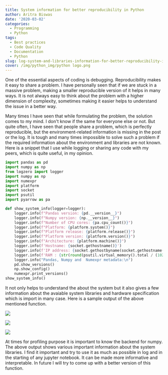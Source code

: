 ```yaml
---
title: System information for better reproducibility in Python
author: Aritra Biswas
date: '2020-03-02'
categories:
  - Programming
  - Python
tags:
  - Best practices
  - Code Quality
  - Documentation
  - Python
slug: log-system-and-libraries-information-for-better-reproducibility-in-python
cover: /img/python_img/python logo.png
---
```


One of the essential aspects of coding is debugging. Reproducibility makes it easy to share a problem. I have personally seen that if we are stuck in a massive problem, making a smaller reproducible version of it helps in many ways. It is not always easy to think about the problem with a higher dimension of complexity, sometimes making it easier helps to understand the issue in a better way. 

<!--more-->

Many times I have seen that while formulating the problem, the solution comes to my mind. I don't know if the same for everyone else or not. But quite often, I have seen that people share a problem, which is perfectly reproducible, but the environment-related information is missing in the post or the log. It is tough and many times impossible to solve such a problem if the required information about the environment and libraries are not known. Here is a snippet that I use while logging or sharing any code with my peers, which is quite useful, in my opinion. 

```python
import pandas as pd
import numpy as np
from logzero import logger
import numpy as np
import numexpr
import platform
import socket
import psutil
import pyarrow as pa

def show_system_info(logger=logger):
    logger.info(f"Pandas version: {pd.__version__}")
    logger.info(f"Numpy version: {np.__version__}")
    logger.info(f"Number of CPU cores: {pa.cpu_count()}")
    logger.info(f"Platform: {platform.system()}")
    logger.info(f"Platform release: {platform.release()}")
    logger.info(f"Platform version: {platform.version()}")
    logger.info(f"Architecture: {platform.machine()}")
    logger.info(f'Hostname: {socket.gethostname()}')
    logger.info(f'IP address: {socket.gethostbyname(socket.gethostname())}')
    logger.info(f'RAM : {str(round(psutil.virtual_memory().total / (1024.0 **3)))+" GB"}')
    logger.info("Pandas, Numpy and  Numexpr metadata:\n")
    pd.show_versions()
    np.show_config()
    numexpr.print_versions()
show_system_info()
```

It not only helps to understand the about the system but it also gives a few information about the avaiable system libraries and hardware specification which is import in many case. Here is a sample output of the above mentioned function.


![](/post/2020-03-02-log-system-and-libraries-information-for-better-reproducibility-in-python_files/get_system_info_part1.jpg)

![](/post/2020-03-02-log-system-and-libraries-information-for-better-reproducibility-in-python_files/get_system_info_part2.jpg)

![](/post/2020-03-02-log-system-and-libraries-information-for-better-reproducibility-in-python_files/get_system_info_part3.jpg)

At times for profiling purpose it is important to know the backend for numpy. The above output shows various important information about the system libraries. I find it important and try to use it as much as possible in log and in the starting of any jupyter notebook. It can be made more informative and interpretable. In future I will try to come up with a better version of this function.